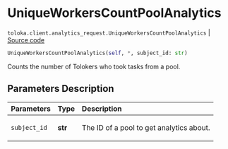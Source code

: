 # UniqueWorkersCountPoolAnalytics
`toloka.client.analytics_request.UniqueWorkersCountPoolAnalytics` | [Source code](https://github.com/Toloka/toloka-kit/blob/v1.2.0/src/client/analytics_request.py#L132)

```python
UniqueWorkersCountPoolAnalytics(self, *, subject_id: str)
```

Counts the number of Tolokers who took tasks from a pool.

## Parameters Description

| Parameters | Type | Description |
| :----------| :----| :-----------|
`subject_id`|**str**|<p>The ID of a pool to get analytics about.</p>

